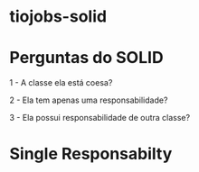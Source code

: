 # tiojobs-solid

# Perguntas do SOLID
1 - A classe ela está coesa?

2 - Ela tem apenas uma responsabilidade?

3 - Ela possui responsabilidade de outra classe?

# Single Responsabilty

